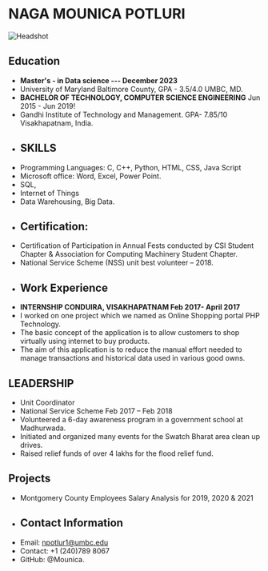 # NAGA MOUNICA POTLURI
![Headshot](Photo.jpeg)
## Education

- **Master's - in Data science --- December 2023** 
- University of Maryland Baltimore County, GPA - 3.5/4.0   			                        UMBC, MD.
- **BACHELOR OF TECHNOLOGY, COMPUTER SCIENCE ENGINEERING**	Jun 2015 - Jun 2019!
- Gandhi Institute of Technology and Management. GPA- 7.85/10                             Visakhapatnam, India.
- ## SKILLS
- Programming Languages: C, C++, Python, HTML, CSS, Java Script
- Microsoft office: Word, Excel, Power Point.
- SQL, 
- Internet of Things
- Data Warehousing, Big Data.
- ## Certification:
- Certification of Participation in Annual Fests conducted by CSI Student Chapter & Association for Computing Machinery Student Chapter.
- National Service Scheme (NSS) unit best volunteer – 2018.
- ## Work Experience
- **INTERNSHIP
CONDUIRA, VISAKHAPATNAM	Feb 2017- April 2017**
- I worked on one project which we named as Online Shopping portal PHP Technology.
- The basic concept of the application is to allow customers to shop virtually using internet to buy products.
- The aim of this application is to reduce the manual effort needed to manage transactions and historical data used in various good owns. 
## LEADERSHIP
- Unit Coordinator
- National Service Scheme	Feb 2017 – Feb 2018
- Volunteered a 6-day awareness program in a government school at Madhurwada.
- Initiated and organized many events for the Swatch Bharat area clean up drives.
- Raised relief funds of over 4 lakhs for the flood relief fund.
## Projects
- Montgomery County Employees Salary Analysis for 2019, 2020 & 2021
- ## Contact Information
- Email: npotlur1@umbc.edu
- Contact: +1 (240)789 8067
- GitHub: @Mounica.
